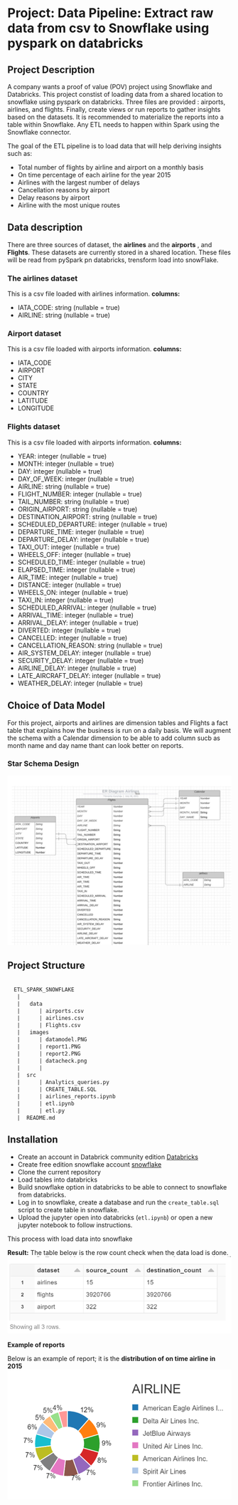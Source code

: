 # Project: Data Pipeline: Extract raw data from csv to Snowflake using pyspark on databricks
## Project Description

A company wants a proof of value (POV) project using Snowflake and Databricks. This project constist of loading data from a shared location to snowflake using pyspark on databricks. Three files are provided : airports, airlines, and flights.
Finally, create views or run reports to gather insights based on the datasets. It is recommended to materialize the reports into a table within Snowflake. Any ETL needs to happen within Spark using the Snowflake connector.

The goal of the ETL pipeline is to load data that will help deriving insights such as:
- Total number of flights by airline and airport on a monthly basis
- On time percentage of each airline for the year 2015
- Airlines with the largest number of delays
- Cancellation reasons by airport
- Delay reasons by airport
- Airline with the most unique routes

## Data description
There are three sources of dataset, the **airlines** and the **airports** , and **Flights**.  These datasets are currently stored in a shared location. These files will be read from pySpark pn databricks, trensform load into snowFlake.

### The airlines dataset
This is a csv file loaded with airlines information. 
**columns:**
  - IATA_CODE: string (nullable = true)
  - AIRLINE: string (nullable = true)

### Airport dataset
This is a csv file loaded with airports information.
**columns:**
 - IATA_CODE 
 - AIRPORT 
 - CITY 
 - STATE 
 - COUNTRY 
 - LATITUDE 
 - LONGITUDE

### Flights dataset
This is a csv file loaded with airports information.
**columns:**
  - YEAR: integer (nullable = true)
  - MONTH: integer (nullable = true)
  - DAY: integer (nullable = true)
  - DAY_OF_WEEK: integer (nullable = true)
  - AIRLINE: string (nullable = true)
  - FLIGHT_NUMBER: integer (nullable = true)
  - TAIL_NUMBER: string (nullable = true)
  - ORIGIN_AIRPORT: string (nullable = true)
  - DESTINATION_AIRPORT: string (nullable = true)
  - SCHEDULED_DEPARTURE: integer (nullable = true)
  - DEPARTURE_TIME: integer (nullable = true)
  - DEPARTURE_DELAY: integer (nullable = true)
  - TAXI_OUT: integer (nullable = true)
  - WHEELS_OFF: integer (nullable = true)
  - SCHEDULED_TIME: integer (nullable = true)
  - ELAPSED_TIME: integer (nullable = true)
  - AIR_TIME: integer (nullable = true)
  - DISTANCE: integer (nullable = true)
  - WHEELS_ON: integer (nullable = true)
  - TAXI_IN: integer (nullable = true)
  - SCHEDULED_ARRIVAL: integer (nullable = true)
  - ARRIVAL_TIME: integer (nullable = true)
  - ARRIVAL_DELAY: integer (nullable = true)
  - DIVERTED: integer (nullable = true)
  - CANCELLED: integer (nullable = true)
  - CANCELLATION_REASON: string (nullable = true)
  - AIR_SYSTEM_DELAY: integer (nullable = true)
  - SECURITY_DELAY: integer (nullable = true)
  - AIRLINE_DELAY: integer (nullable = true)
  - LATE_AIRCRAFT_DELAY: integer (nullable = true)
  - WEATHER_DELAY: integer (nullable = true) 

## Choice of Data Model

For this project, airports and airlines are dimension tables and Flights a fact table that explains how the business is run on a daily basis. We will augment the schema with a Calendar dimension to be able to add column sucb as month name and day name thant can look better on reports.

 ### Star Schema Design       
 ![image](https://raw.githubusercontent.com/tmbothe/ETL_SPARK_SNOWFLAKE/main/images/datamodel.PNG)
 
 ## Project Structure
 
 ```
 
   ETL_SPARK_SNOWFLAKE
    |
    |   data
    |      | airports.csv
    |      | airlines.csv
    |      | Flights.csv
    |   images
    |      | datamodel.PNG
    |      | report1.PNG
    |      | report2.PNG      
    |      | datacheck.png
    |      | 
    |  src  
    |      | Analytics_queries.py
    |      | CREATE_TABLE.SQL
    |      | airlines_reports.ipynb
    |      | etl.ipynb
    |      | etl.py  
    |  README.md
 ``` 

## Installation 

- Create an account in Databrick community edition [Databricks](https://community.cloud.databricks.com)
- Create free edition snowflake account [snowflake](https://signup.snowflake.com)
- Clone the current repository 
- Load tables into databricks
- Build snowflake option in databricks to be able to connect to snowflake from databricks.
- Log in to snowflake, create a database and run the `create_table.sql` script to create table in snowflake.
- Upload the jupyter open into databricks (`etl.ipynb`) or open a new jupyter notebook to follow instructions.

This process with load data into snowflake
 
 **Result:**
The table below is the row count check when the data load is done.
  ![image](https://raw.githubusercontent.com/tmbothe/ETL_SPARK_SNOWFLAKE/main/images/datacheck.PNG)


**Example of reports**

Below is an example of report; it is the **distribution of on time airline in 2015**
![image](https://raw.githubusercontent.com/tmbothe/ETL_SPARK_SNOWFLAKE/main/images/report1.PNG)
 



